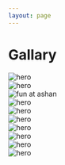 ```yaml
---
layout: page
---
```


[//]: # '<div class="article__content"> <h1 class="text-center">YouTube</h1> <h1 class="text-center">Vimeo</h1> </div>'

<div class="article__content">
  <h1 class="text-center">Gallary</h1>
  <div class="gallery">
    <div class="gallery__item gallery__item--hor">
      <!-- <img src="https://source.unsplash.com/random/500x500" alt=""> -->
      <img alt="hero" 
        src="{{ '/assets/img/gallery/thumbnails/holdingPhone_thumb.JPG' | relative_url }}" 
        data-bp="{{ '/assets/img/gallery/holdingPhone_thumb.JPG' | relative_url }}">
    </div>
    <div class="gallery__item">
      <!-- <img src="https://source.unsplash.com/collection/190727/300x300" alt=""> -->
      <img alt="hero" 
        src="{{ '/assets/img/gallery/thumbnails/samuni_thumb.jpg' | relative_url }}" 
        data-bp="{{ '/assets/img/gallery/samuni_thumb.jpg' | relative_url }}">
    </div>
    <div class="gallery__item">
      <!-- <img src="https://source.unsplash.com/user/erondu/600x600" alt=""> -->
      <img alt="" 
        src="{{ '/assets/img/gallery/thumbnails/bruskoTeam_thumb.JPG' | relative_url }}" 
        data-bp="{{ '/assets/img/gallery/bruskoTeam_thumb.JPG' | relative_url }}">
    </div>
    <div class="gallery__item gallery__item--vert">
      <!-- <img src="https://source.unsplash.com/user/timmarshall/300x300" alt=""> -->
      <img alt="fun at ashan" 
        src="{{ '/assets/img/gallery/thumbnails/funAtashan_thumb.JPEG' | relative_url }}" 
        data-bp="{{ '/assets/img/gallery/funAtashan_thumb.JPEG' | relative_url }}">
    </div>
    <div class="gallery__item gallery__item--lg">
      <!-- <img src="https://source.unsplash.com/user/randomlies/300x300" alt=""> -->
      <img alt="" 
        src="{{ '/assets/img/gallery/thumbnails/parkGames_thumb.JPG' | relative_url }}" 
        data-bp="{{ '/assets/img/gallery/parkGames_thumb.JPG' | relative_url }}">
    </div>
    <div class="gallery__item">
      <!-- <img src="https://source.unsplash.com/user/joannecaselynsuarez/300x300" alt=""> -->
      <img alt="hero" 
        src="{{ '/assets/img/gallery/thumbnails/park_thumb.PNG' | relative_url }}" 
        data-bp="{{ '/assets/img/gallery/park_thumb.PNG' | relative_url }}">
    </div>
    <div class="gallery__item gallery__item--hor">
      <!-- <img src="https://source.unsplash.com/user/liamsimpson/600x600" alt=""> -->
      <img alt="hero" 
        src="{{ '/assets/img/gallery/thumbnails/petersburg1_thumb.jpeg' | relative_url }}" 
        data-bp="{{ '/assets/img/gallery/petersburg1_thumb.jpeg' | relative_url }}">
    </div>
    <div class="gallery__item">
      <!-- <img src="https://source.unsplash.com/user/stephanvancephoto/300x300" alt=""> -->
      <img alt="hero" 
        src="{{ '/assets/img/gallery/thumbnails/playingSaxophone_thumb.JPG' | relative_url }}" 
        data-bp="{{ '/assets/img/gallery/playingSaxophone_thumb.JPG' | relative_url }}">
    </div>
    <div class="gallery__item">
      <!-- <img src="https://source.unsplash.com/user/beataratuszniak/300x300" alt=""> -->
      <img alt="hero" 
        src="{{ '/assets/img/gallery/thumbnails/samcity_thumb.jpeg' | relative_url }}" 
        data-bp="{{ '/assets/img/gallery/samcity_thumb.jpeg' | relative_url }}">
    </div>
    <div class="gallery__item gallery__item--hor">
      <!-- <img src="https://source.unsplash.com/random/500x500" alt=""> -->
      <img alt="hero" 
        src="{{ '/assets/img/gallery/thumbnails/samHills_thumb.JPG' | relative_url }}" 
        data-bp="{{ '/assets/img/gallery/samHills_thumb.JPG' | relative_url }}">
    </div>
    <div class="gallery__item">
      <!-- <img src="https://source.unsplash.com/user/tonill/300x300" alt=""> -->
      <img alt="" 
        src="{{ '/assets/img/gallery/thumbnails/beachtaliati_thumb.JPG' | relative_url }}" 
        data-bp="{{ '/assets/img/gallery/beachtaliati_thumb.JPG' | relative_url }}">
    </div>
    <div class="gallery__item">
      <!-- <img src="https://source.unsplash.com/user/rawpixel/300x300" alt=""> -->
      <img alt="hero" 
        src="{{ '/assets/img/gallery/thumbnails/samuniethni_thumb.JPG' | relative_url }}" 
        data-bp="{{ '/assets/img/gallery/samuniethni_thumb.JPG' | relative_url }}">
    </div>
    <div class="gallery__item">
      <!-- <img src="https://source.unsplash.com/user/atlasior/300x300" alt=""> -->
      <img alt="hero" 
        src="{{ '/assets/img/gallery/thumbnails/hero_thumb.JPG' | relative_url }}" 
        data-bp="{{ '/assets/img/gallery/hero_thumb.JPG' | relative_url }}">
    </div>
  </div>
</div>
